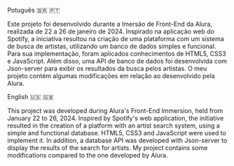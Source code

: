 Potuguês 🇧🇷 🇵🇹

Este projeto foi desenvolvido durante a Imersão de Front-End da Alura, realizada de 22 a 26 de janeiro de 2024. Inspirado na aplicação web do Spotify, a iniciativa resultou na criação de uma plataforma com um sistema de busca de artistas, utilizando um banco de dados simples e funcional. Para sua implementação, foram aplicados conhecimentos de HTML5, CSS3 e JavaScript. Além disso, uma API de banco de dados foi desenvolvida com Json-server para exibir os resultados da busca pelos artistas. O meu projeto contém algumas modificações em relação ao desenvolvido pela Alura.

English 🇺🇸 🇬🇧

This project was developed during Alura's Front-End Immersion, held from January 22 to 26, 2024. Inspired by Spotify's web application, the initiative resulted in the creation of a platform with an artist search system, using a simple and functional database. HTML5, CSS3 and JavaScript were used to implement it. In addition, a database API was developed with Json-server to display the results of the search for artists. My project contains some modifications compared to the one developed by Alura.
